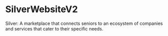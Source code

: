 # SilverWebsiteV2
Silver: A marketplace that connects seniors to an ecosystem of companies and services that cater to their specific needs.
